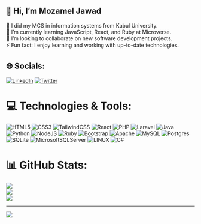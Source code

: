 
<h2>👋 Hi, I’m <b> Mozamel Jawad</b></h2>

🔭 I did my MCS in information systems from Kabul University. <br> 
🌱 I’m currently learning JavaScript, React, and Ruby at Microverse.<br>
👯 I’m looking to collaborate on new software development projects. <br>
⚡ Fun fact: I enjoy learning and working with up-to-date technologies.


## 🌐 Socials:
[![LinkedIn](https://img.shields.io/badge/LinkedIn-%230077B5.svg?logo=linkedin&logoColor=white)](https://linkedin.com/in/https://www.linkedin.com/in/mozamel-jawad/) [![Twitter](https://img.shields.io/badge/Twitter-%231DA1F2.svg?logo=Twitter&logoColor=white)](https://twitter.com/https://www.linkedin.com/in/mozamel-jawad/) 

# 💻 Technologies & Tools:
![HTML5](https://img.shields.io/badge/html5-%23E34F26.svg?style=flat-square&logo=html5&logoColor=white) ![CSS3](https://img.shields.io/badge/css3-%231572B6.svg?style=flat-square&logo=css3&logoColor=white) ![TailwindCSS](https://img.shields.io/badge/tailwindcss-%2338B2AC.svg?style=flat-square&logo=tailwind-css&logoColor=white) ![React](https://img.shields.io/badge/react-%2320232a.svg?style=flat-square&logo=react&logoColor=%2361DAFB) ![PHP](https://img.shields.io/badge/php-%23777BB4.svg?style=flat-square&logo=php&logoColor=white) ![Laravel](https://img.shields.io/badge/laravel-%23FF2D20.svg?style=flat-square&logo=laravel&logoColor=white) ![Java](https://img.shields.io/badge/java-%23ED8B00.svg?style=flat-square&logo=java&logoColor=white) ![Python](https://img.shields.io/badge/python-3670A0?style=flat-square&logo=python&logoColor=ffdd54) ![NodeJS](https://img.shields.io/badge/node.js-6DA55F?style=flat-square&logo=node.js&logoColor=white) ![Ruby](https://img.shields.io/badge/ruby-%23CC342D.svg?style=flat-square&logo=ruby&logoColor=white) ![Bootstrap](https://img.shields.io/badge/bootstrap-%23563D7C.svg?style=flat-square&logo=bootstrap&logoColor=white) ![Apache](https://img.shields.io/badge/apache-%23D42029.svg?style=flat-square&logo=apache&logoColor=white) ![MySQL](https://img.shields.io/badge/mysql-%2300f.svg?style=flat-square&logo=mysql&logoColor=white) ![Postgres](https://img.shields.io/badge/postgres-%23316192.svg?style=flat-square&logo=postgresql&logoColor=white) ![SQLite](https://img.shields.io/badge/sqlite-%2307405e.svg?style=flat-square&logo=sqlite&logoColor=white) ![MicrosoftSQLServer](https://img.shields.io/badge/Microsoft%20SQL%20Sever-CC2927?style=flat-square&logo=microsoft%20sql%20server&logoColor=white) ![LINUX](https://img.shields.io/badge/Linux-FCC624?style=flat-square&logo=linux&logoColor=black) ![C#](https://img.shields.io/badge/c%23-%23239120.svg?style=flat-square&logo=c-sharp&logoColor=white)
# 📊 GitHub Stats:
![](https://github-readme-stats.vercel.app/api?username=MozamelJawad&theme=radical&hide_border=false&include_all_commits=true&count_private=false)<br/>
![](https://github-readme-streak-stats.herokuapp.com/?user=MozamelJawad&theme=radical&hide_border=false)<br/>
![](https://github-readme-stats.vercel.app/api/top-langs/?username=MozamelJawad&theme=radical&hide_border=false&include_all_commits=true&count_private=false&layout=compact)

---
[![](https://visitcount.itsvg.in/api?id=MozamelJawad&icon=0&color=0)](https://visitcount.itsvg.in)

<!-- Proudly created with GPRM ( https://gprm.itsvg.in ) -->
